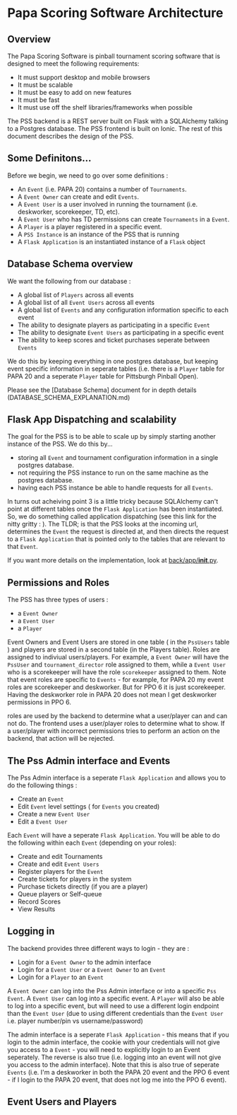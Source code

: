# Papa Scoring Software Architecture

## Overview
The Papa Scoring Software is pinball tournament scoring software that is designed to meet the following requirements:

- It must support desktop and mobile browsers
- It must be scalable 
- It must be easy to add on new features
- It must be fast
- It must use off the shelf libraries/frameworks when possible

The PSS backend is a REST server built on Flask with a SQLAlchemy talking to a Postgres database.  The PSS frontend is built on Ionic.  The rest of this document describes the design of the PSS.

## Some Definitons...

Before we begin, we need to go over some definitions :
- An `Event` (i.e. PAPA 20) contains a number of `Tournaments`.
- A `Event Owner` can create and edit `Events`.
- A `Event User` is a user involved in running the tournament (i.e. deskworker, scorekeeper, TD, etc).
- A `Event User` who has TD permissions can create `Tournaments` in a `Event`. 
- A `Player` is a player registered in a specific event.
- A `PSS Instance` is an instance of the PSS that is running
- A `Flask Application` is an instantiated instance of a `Flask` object

## Database Schema overview

We want the following from our database :
- A global list of `Players` across all events
- A global list of all `Event Users` across all events
- A global list of `Events` and any configuration information specific to each event
- The ability to designate players as participating in a specific `Event`
- The ability to designate `Event Users` as participating in a specific event
- The ability to keep scores and ticket purchases seperate between `Events`

We do this by keeping everything in one postgres database, but keeping event specific information in seperate tables (i.e. there is a `Player` table for PAPA 20 and a seperate `Player` table for Pittsburgh Pinball Open).

Please see the [Database Schema] document for in depth details (DATABASE_SCHEMA_EXPLANATION.md)

## Flask App Dispatching and scalability

The goal for the PSS is to be able to scale up by simply starting another instance of the PSS.  We do this by...
- storing all `Event` and tournament configuration information in a single postgres database.
- not requiring the PSS instance to run on the same machine as the postgres database.
- having each PSS instance be able to handle requests for all `Events`.

In turns out acheiving point 3 is a little tricky because SQLAlchemy can't point at different tables once the `Flask Application` has been instantiated.  So, we do something called application dispatching (see this link for the nitty gritty : ).  The TLDR; is that the PSS looks at the incoming url, determines the `Event` the request is directed at, and then directs the request to a `Flask Application` that is pointed only to the tables that are relevant to that `Event`.

If you want more details on the implementation, look at [back/app/__init__.py](../../back/app/__init__.py).

## Permissions and Roles
The PSS has three types of users :
- a `Event Owner`
- a `Event User`
- a `Player`

Event Owners and Event Users are stored in one table ( in the `PssUsers` table ) and players are stored in a second table (in the Players table).  Roles are assigned to indiviual users/players.  For example, a `Event Owner` will have the `PssUser` and `tournament_director` role assigned to them, while a `Event User` who is a scorekeeper will have the role `scorekeeper` assigned to them.  Note that event roles are specific to `Events` - for example, for PAPA 20 my event roles are scorekeeper and deskworker.  But for PPO 6 it is just scorekeeper.  Having the deskworker role in PAPA 20 does not mean I get deskworker permissions in PPO 6.

roles are used by the backend to determine what a user/player can and can not do.  The frontend uses a user/player roles to determine what to show.  If a user/player with incorrect permissions tries to perform an action on the backend, that action will be rejected.

## The Pss Admin interface and Events

The Pss Admin interface is a seperate `Flask Application` and allows you to do the following things :
- Create an `Event`
- Edit `Event` level settings ( for `Events` you created)
- Create a new `Event User`
- Edit a `Event User` 

Each `Event` will have a seperate `Flask Application`.  You will be able to do the following within each `Event` (depending on your roles):
- Create and edit Tournaments
- Create and edit `Event Users`
- Register players for the `Event`
- Create tickets for players in the system
- Purchase tickets directly (if you are a player)
- Queue players or Self-queue
- Record Scores
- View Results

## Logging in

The backend provides three different ways to login - they are :
- Login for a `Event Owner` to the admin interface
- Login for a `Event User` or a `Event Owner` to an `Event`
- Login for a `Player` to an `Event`

A `Event Owner` can log into the Pss Admin interface or into a specific `Pss Event`.  A `Event User` can log into a specific event.  A `Player` will also be able to log into a specific event, but will need to use a different login endpoint than the `Event User` (due to using different credentials than the `Event User` i.e. player number/pin vs username/password)

The admin interface is a seperate `Flask Application` - this means that if you login to the admin interface, the cookie with your credentials will not give you access to a `Event` - you will need to explicitly login to an Event seperately.  The reverse is also true (i.e. logging into an event will not give you access to the admin interface).  Note that this is also true of seperate `Events` (i.e. I'm a deskworker in both the PAPA 20 event and the PPO 6 event - if I login to the PAPA 20 event, that does not log me into the PPO 6 event).

## Event Users and Players

